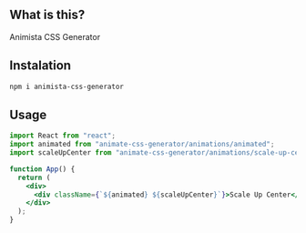 ## What is this?

Animista CSS Generator

## Instalation
```bash
npm i animista-css-generator
```

## Usage

```jsx
import React from "react";
import animated from "animate-css-generator/animations/animated";
import scaleUpCenter from "animate-css-generator/animations/scale-up-center";

function App() {
  return (
    <div>
      <div className={`${animated} ${scaleUpCenter}`}>Scale Up Center</div>
    </div>
  );
}
```
